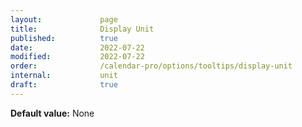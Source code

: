 ```yaml
---
layout:             page
title:              Display Unit
published:          true
date:               2022-07-22
modified:           2022-07-22
order:              /calendar-pro/options/tooltips/display-unit
internal:           unit
draft:              true
---
```

**Default value:** None
